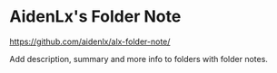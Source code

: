 # AidenLx's Folder Note

https://github.com/aidenlx/alx-folder-note/

Add description, summary and more info to folders with folder notes.
